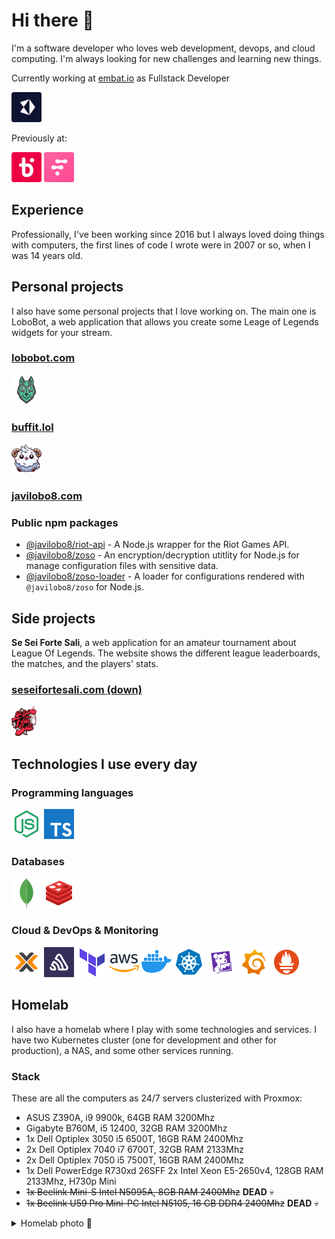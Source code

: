 # Hi there 👋

I'm a software developer who loves web development, devops, and cloud computing. I'm always looking for new challenges and learning new things.

Currently working at [embat.io](https://embat.io) as Fullstack Developer

[![](logos/embat-logo.png)](https://embat.io)

Previously at:

[![](logos/bipi-logo.png)](https://www.bipicar.com)
[![](logos/fintonic-logo.png)](https://www.fintonic.com)

## Experience

Professionally, I've been working since 2016 but I always loved doing things with computers, the first lines of code I wrote were in 2007 or so, when I was 14 years old.

## Personal projects

I also have some personal projects that I love working on. The main one is LoboBot, a web application that allows you create some Leage of Legends widgets for your stream.

### [lobobot.com](https://lobobot.com)

[![](logos/lobobot-logo.png)](https://lobobot.com)

### [buffit.lol](https://buffit.lol)

[![](logos/buffitlol-logo.png)](https://buffit.lol)

### [javilobo8.com](https://javilobo8.com)


### Public npm packages

* [@javilobo8/riot-api](https://github.com/javilobo8/riot-api) - A Node.js wrapper for the Riot Games API.
* [@javilobo8/zoso](https://github.com/javilobo8/zoso) - An encryption/decryption utitlity for Node.js for manage configuration files with sensitive data.
* [@javilobo8/zoso-loader](https://github.com/javilobo8/zoso-loader) - A loader for configurations rendered with `@javilobo8/zoso` for Node.js.


## Side projects

**Se Sei Forte Sali**, a web application for an amateur tournament about League Of Legends. The website shows the different league leaderboards, the matches, and the players' stats.

### [seseifortesali.com (down)](https://seseifortesali.com)

[![](logos/seseifortesali-logo.png)](https://seseifortesali.com)

## Technologies I use every day

### Programming languages

[![](logos/nodejs.png)](https://nodejs.org)
[![](logos/typescript.png)](https://www.typescriptlang.org)

### Databases

[![](logos/mongodb.png)](https://mongodb.org)
[![](logos/redis.png)](https://redis.io)

### Cloud & DevOps & Monitoring

[![](logos/proxmox.png)](https://www.proxmox.com)
[![](logos/sentry.png)](https://sentry.io)
[![](logos/terraform.png)](https://www.terraform.io)
[![](logos/aws.png)](https://aws.amazon.com)
[![](logos/docker.png)](https://www.docker.com)
[![](logos/kubernetes.png)](https://kubernetes.io)
[![](logos/datadog.png)](https://www.datadoghq.com/)
[![](logos/grafana.png)](https://grafana.com)
[![](logos/prometheus.png)](https://prometheus.io)


## Homelab

I also have a homelab where I play with some technologies and services. I have two Kubernetes cluster (one for development and other for production), a NAS, and some other services running.

### Stack

These are all the computers as 24/7 servers clusterized with Proxmox:

- ASUS Z390A, i9 9900k, 64GB RAM 3200Mhz
- Gigabyte B760M, i5 12400, 32GB RAM 3200Mhz
- 1x Dell Optiplex 3050 i5 6500T, 16GB RAM 2400Mhz
- 2x Dell Optiplex 7040 i7 6700T, 32GB RAM 2133Mhz
- 2x Dell Optiplex 7050 i5 7500T, 16GB RAM 2400Mhz
- 1x Dell PowerEdge R730xd 26SFF 2x Intel Xeon E5-2650v4, 128GB RAM 2133Mhz, H730p Mini
- <del>1x Beelink Mini-S Intel N5095A, 8GB RAM 2400Mhz</del> **DEAD** 💀
- <del>1x Beelink U59 Pro Mini-PC Intel N5105, 16 GB DDR4 2400Mhz</del> **DEAD** 💀
  
<details>
  <summary>Homelab photo 👀</summary>

  ![](images/homelab3.jpeg)
</details>
